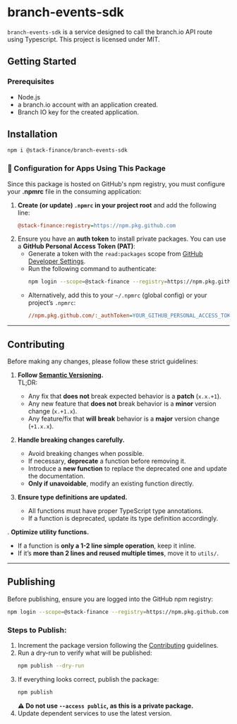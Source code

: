 # branch-events-sdk
`branch-events-sdk` is a service designed to call the branch.io API route using Typescript. This project is licensed under MIT.

## Getting Started

### Prerequisites
- Node.js
- a branch.io account with an application created.
- Branch IO key for the created application.

## Installation
```bash
npm i @stack-finance/branch-events-sdk
```
### 🔧 Configuration for Apps Using This Package  
Since this package is hosted on GitHub's npm registry, you must configure your **.npmrc** file in the consuming application:  

1. **Create (or update) `.npmrc` in your project root** and add the following line:  
   ```ini
   @stack-finance:registry=https://npm.pkg.github.com
   ```
2. Ensure you have an **auth token** to install private packages. You can use a **GitHub Personal Access Token (PAT)**:  
   - Generate a token with the `read:packages` scope from [GitHub Developer Settings](https://github.com/settings/tokens).  
   - Run the following command to authenticate:  
     ```bash
     npm login --scope=@stack-finance --registry=https://npm.pkg.github.com
     ```
   - Alternatively, add this to your `~/.npmrc` (global config) or your project’s `.npmrc`:  
     ```ini
     //npm.pkg.github.com/:_authToken=YOUR_GITHUB_PERSONAL_ACCESS_TOKEN
     ```

---
## Contributing  
Before making any changes, please follow these strict guidelines:

1. **Follow [Semantic Versioning](https://semver.org/).**  
   TL;DR:  
   - Any fix that **does not** break expected behavior is a **patch** (`x.x.+1`).  
   - Any new feature that **does not** break behavior is a **minor** version change (`x.+1.x`).  
   - Any feature/fix that **will break** behavior is a **major** version change (`+1.x.x`).  

2. **Handle breaking changes carefully.**  
   - Avoid breaking changes when possible.  
   - If necessary, **deprecate** a function before removing it.  
   - Introduce a **new function** to replace the deprecated one and update the documentation.  
   - **Only if unavoidable**, modify an existing function directly.

3. **Ensure type definitions are updated.**  
   - All functions must have proper TypeScript type annotations.  
   - If a function is deprecated, update its type definition accordingly.

. **Optimize utility functions.**  
   - If a function is **only a 1-2 line simple operation**, keep it inline.  
   - If it’s **more than 2 lines and reused multiple times**, move it to `utils/`.

---

## Publishing  

Before publishing, ensure you are logged into the GitHub npm registry:

```bash
npm login --scope=@stack-finance --registry=https://npm.pkg.github.com
```

### Steps to Publish:
1. Increment the package version following the [Contributing](#contributing) guidelines.
2. Run a dry-run to verify what will be published:
   ```bash
   npm publish --dry-run
   ```
3. If everything looks correct, publish the package:
   ```bash
   npm publish
   ```
   **⚠️ Do not use `--access public`, as this is a private package.**
4. Update dependent services to use the latest version.
